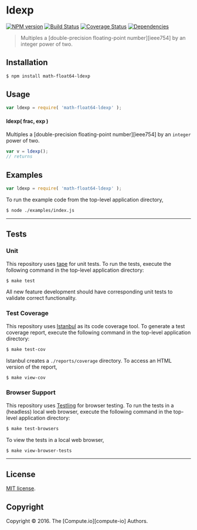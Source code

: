 ldexp
===
[![NPM version][npm-image]][npm-url] [![Build Status][build-image]][build-url] [![Coverage Status][coverage-image]][coverage-url] [![Dependencies][dependencies-image]][dependencies-url]

> Multiples a [double-precision floating-point number][ieee754] by an integer power of two.


## Installation

``` bash
$ npm install math-float64-ldexp
```


## Usage

``` javascript
var ldexp = require( 'math-float64-ldexp' );
```

#### ldexp( frac, exp )

Multiples a [double-precision floating-point number][ieee754] by an `integer` power of two.

``` javascript
var v = ldexp();
// returns 
```


## Examples

``` javascript
var ldexp = require( 'math-float64-ldexp' );
```

To run the example code from the top-level application directory,

``` bash
$ node ./examples/index.js
```


---
## Tests

### Unit

This repository uses [tape][tape] for unit tests. To run the tests, execute the following command in the top-level application directory:

``` bash
$ make test
```

All new feature development should have corresponding unit tests to validate correct functionality.


### Test Coverage

This repository uses [Istanbul][istanbul] as its code coverage tool. To generate a test coverage report, execute the following command in the top-level application directory:

``` bash
$ make test-cov
```

Istanbul creates a `./reports/coverage` directory. To access an HTML version of the report,

``` bash
$ make view-cov
```


### Browser Support

This repository uses [Testling][testling] for browser testing. To run the tests in a (headless) local web browser, execute the following command in the top-level application directory:

``` bash
$ make test-browsers
```

To view the tests in a local web browser,

``` bash
$ make view-browser-tests
```

<!-- [![browser support][browsers-image]][browsers-url] -->


---
## License

[MIT license](http://opensource.org/licenses/MIT).


## Copyright

Copyright &copy; 2016. The [Compute.io][compute-io] Authors.


[npm-image]: http://img.shields.io/npm/v/math-float64-ldexp.svg
[npm-url]: https://npmjs.org/package/math-float64-ldexp

[build-image]: http://img.shields.io/travis/math-io/float64-ldexp/master.svg
[build-url]: https://travis-ci.org/math-io/float64-ldexp

[coverage-image]: https://img.shields.io/codecov/c/github/math-io/float64-ldexp/master.svg
[coverage-url]: https://codecov.io/github/math-io/float64-ldexp?branch=master

[dependencies-image]: http://img.shields.io/david/math-io/float64-ldexp.svg
[dependencies-url]: https://david-dm.org/math-io/float64-ldexp

[dev-dependencies-image]: http://img.shields.io/david/dev/math-io/float64-ldexp.svg
[dev-dependencies-url]: https://david-dm.org/dev/math-io/float64-ldexp

[github-issues-image]: http://img.shields.io/github/issues/math-io/float64-ldexp.svg
[github-issues-url]: https://github.com/math-io/float64-ldexp/issues

[tape]: https://github.com/substack/tape
[istanbul]: https://github.com/gotwarlost/istanbul
[testling]: https://ci.testling.com
